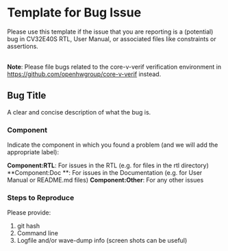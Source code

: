 # Template for Bug Issue

Please use this template if the issue that you are reporting is a (potential) bug in CV32E40S RTL, User Manual, or associated files like constraints or assertions.

<br>**Note**: Please file bugs related to the core-v-verif verification environment in https://github.com/openhwgroup/core-v-verif instead.

## Bug Title
A clear and concise description of what the bug is.

### Component
Indicate the component in which you found a problem (and we will add the appropriate label):

**Component:RTL**: For issues in the RTL (e.g. for files in the rtl directory)
**Component:Doc **: For issues in the Documentation (e.g. for User Manual or README.md files)
**Component:Other**: For any other issues

### Steps to Reproduce
Please provide:
1. git hash
2. Command line
3. Logfile and/or wave-dump info (screen shots can be useful)
